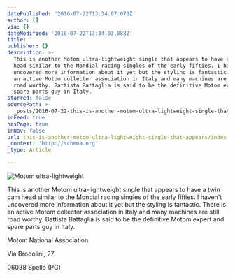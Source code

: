 ```yaml
---
datePublished: '2016-07-22T13:34:07.073Z'
author: []
via: {}
dateModified: '2016-07-22T13:34:03.088Z'
title: ''
publisher: {}
description: >-
  This is another Motom ultra-lightweight single that appears to have a twin cam
  head similar to the Mondial racing singles of the early fifties. I haven't
  uncovered more information about it yet but the styling is fantastic. There is
  an active Motom collector association in Italy and many machines are still
  road worthy. Battista Battaglia is said to be the definitive Motom expert and
  spare parts guy in Italy.
starred: false
sourcePath: >-
  _posts/2016-07-22-this-is-another-motom-ultra-lightweight-single-that-appears.md
inFeed: true
hasPage: true
inNav: false
url: this-is-another-motom-ultra-lightweight-single-that-appears/index.html
_context: 'http://schema.org'
_type: Article

---
```

![Motom ultra-lightweight](https://the-grid-user-content.s3-us-west-2.amazonaws.com/c7db4113-27d4-49ec-b20d-57963f1911f0.jpg)

This is another Motom ultra-lightweight single that appears to have a twin cam head similar to the Mondial racing singles of the early fifties. I haven't uncovered more information about it yet but the styling is fantastic. There is an active Motom collector association in Italy and many machines are still road worthy. Battista Battaglia is said to be the definitive Motom expert and spare parts guy in Italy.

Motom National Association

Via Brodolini, 27

06038 Spello (PG)